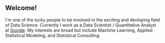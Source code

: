 ## Welcome!

I'm one of the lucky people to be involved in the exciting and devloping field of Data Science. Currently I work as a Data Scientist / Quantitative Analyst at [Google](https://www.youtube.com/watch?v=dQw4w9WgXcQ). My interests are broad but include Machine Learning, Applied Statistical Modeling, and Statistical Consulting.



